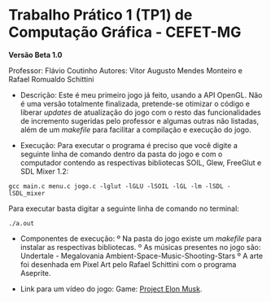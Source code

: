 # Trabalho Prático 1 (TP1) de Computação Gráfica - CEFET-MG

**Versão Beta 1.0**

Professor: Flávio Coutinho
Autores: Vitor Augusto Mendes Monteiro e Rafael Romualdo Schittini

- Descrição: Este é meu primeiro jogo já feito, usando a API OpenGL. Não é uma versão totalmente finalizada, pretende-se otimizar o código e liberar *updates* de atualização do jogo com o resto das funcionalidades de incremento sugeridas pelo professor e algumas outras não listadas, além de um *makefile* para facilitar a compilação e execução do jogo.

- Execução: Para executar o programa é preciso que você digite a seguinte linha de comando dentro da pasta do jogo e com o computador contendo as respectivas bibliotecas SOIL, Glew, FreeGlut e SDL Mixer 1.2: 

`gcc main.c menu.c jogo.c -lglut -lGLU -lSOIL -lGL -lm -lSDL -lSDL_mixer`

Para executar basta digitar a seguinte linha de comando no terminal:

`./a.out`

- Componentes de execução: 
  º Na pasta do jogo existe um *makefile* para instalar as respectivas bibliotecas.
  º As músicas presentes no jogo são: Undertale - Megalovania
                                      Ambient-Space-Music-Shooting-Stars
  º A arte foi desenhada em Pixel Art pelo Rafael Schittini com o programa Aseprite.
  
- Link para um vídeo do jogo: Game: [Project Elon Musk](https://www.youtube.com/).
